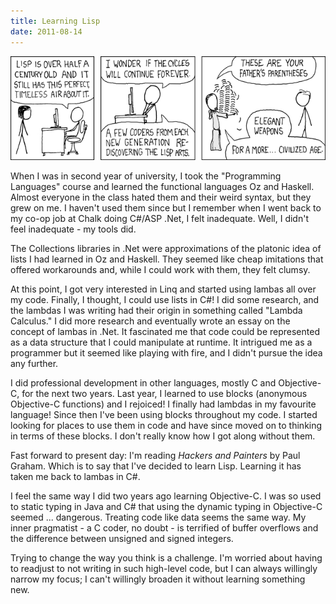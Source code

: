 ```yaml
---
title: Learning Lisp
date: 2011-08-14
---
```


![](FE077BA4D21541C58237F58C6610E20F.png)

When I was in second year of university, I took the "Programming Languages" course and learned the functional languages Oz and Haskell. Almost everyone in the class hated them and their weird syntax, but they grew on me. I haven't used them since but I remember when I went back to my co-op job at Chalk doing C#/ASP .Net, I felt inadequate. Well, I didn't feel&nbsp;inadequate - my tools did.

The Collections libraries in .Net were approximations of the platonic idea of lists I had learned in Oz and Haskell. They seemed like cheap&nbsp;imitations&nbsp;that offered workarounds and, while I could work with them, they felt clumsy.

At this point, I got very interested in Linq and started using lambas all over my code. Finally, I thought, I could use lists in C#! I did some research, and the lambdas I was writing had their origin in something called "Lambda Calculus." I did more research and eventually wrote an essay on the concept of lambas in .Net. It fascinated me that code could be represented as a data structure that I could manipulate at runtime. It intrigued me as a programmer but it seemed like playing with fire, and I didn't pursue the idea any further.

I did professional development in other languages, mostly C and Objective-C, for the next two years. Last year, I learned to use blocks (anonymous Objective-C functions) and I rejoiced! I finally had lambdas in my favourite language! Since then I've been using blocks throughout my code. I started looking for places to use them in code and have since moved on to thinking in terms of these blocks. I don't really know how I got along without them.

Fast forward to present day: I'm reading&nbsp;_Hackers and Painters_ by Paul Graham. Which is to say that I've decided to learn Lisp. Learning it has taken me back to lambas in C#.

I feel the same way I did two years ago learning Objective-C. I was so used to static typing in Java and C# that using the dynamic typing in Objective-C seemed ... dangerous. Treating code like data seems the same way. My inner pragmatist - a C coder, no doubt - is terrified of buffer overflows and the difference between unsigned and signed integers.

Trying to change the way you think is a challenge. I'm worried about having to readjust to not writing in such high-level code, but I can always willingly narrow my focus; I can't willingly broaden it without learning something new.
